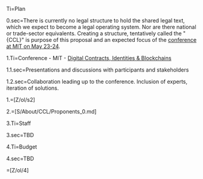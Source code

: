 Ti=Plan

0.sec=There is currently no legal structure to hold the shared legal text, which we expect to become a legal operating system. Nor are there national or trade-sector equivalents.  Creating a structure, tentatively called the "{CCL}" is purpose of this proposal and an expected focus of the <a href="index.php?action=doc&file=S/About/Conference/Flyer/0.md">conference at MIT on May 23-24</a>.

1.Ti=Conference - MIT - <a href="index.php?action=doc&file=S/About/Conference/Flyer/0.md">Digital Contracts, Identities & Blockchains</a>

1.1.sec=Presentations and discussions with participants and stakeholders

1.2.sec=Collaboration leading up to the conference. Inclusion of experts, iteration of solutions.

1.=[Z/ol/s2]

2.=[S/About/CCL/Proponents_0.md]

3.Ti=Staff

3.sec=TBD

4.Ti=Budget

4.sec=TBD

=[Z/ol/4]